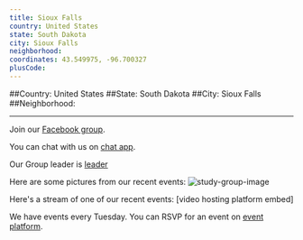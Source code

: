 ```yaml
---
title: Sioux Falls
country: United States
state: South Dakota
city: Sioux Falls
neighborhood: 
coordinates: 43.549975, -96.700327
plusCode:
---
```


##Country: United States
##State: South Dakota
##City: Sioux Falls
##Neighborhood: 
*****
Join our [Facebook group](https://www.facebook.com/groups/free.code.camp.sioux.falls).

You can chat with us on [chat app]().

Our Group leader is [leader]()

Here are some pictures from our recent events:
![study-group-image]()

Here's a stream of one of our recent events:
[video hosting platform embed]

We have events every Tuesday. You can RSVP for an event on [event platform]().
